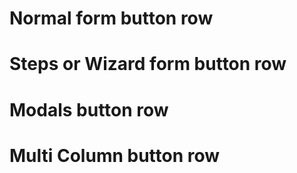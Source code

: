 <script setup>
import {YButtonRow, YButtonPrimary} from 'bedrock-ui-vue3'
</script>

# Normal form button row

<DemoContainer>
<div>
  <y-button-row>
    <y-button-primary label="Primary"/>
    <y-button-secondary label="Primary"/>
    <y-button-link label="Primary"/>
  </y-button-row>
</div>
</DemoContainer>

# Steps or Wizard form button row

<DemoContainer>
<div>
  <y-button-row-steps>
    <y-button-primary label="Next"/>
    <y-button-link label="previous"/>
  </y-button-row-steps>
</div>
</DemoContainer>


# Modals button row

<DemoContainer>
<div>
  <y-button-row-modal>
    <y-button-primary label="Save"/>
    <y-button-link label="cancel"/>
  </y-button-row-modal>
</div>
</DemoContainer>

# Multi Column button row

<DemoContainer>
<div>
  <y-button-row-multi-column>
    <y-button-primary label="Primary"/>
    <y-button-secondary label="Primary"/>
    <y-button-link label="Primary"/>
  </y-button-row-multi-column>
</div>
</DemoContainer>
